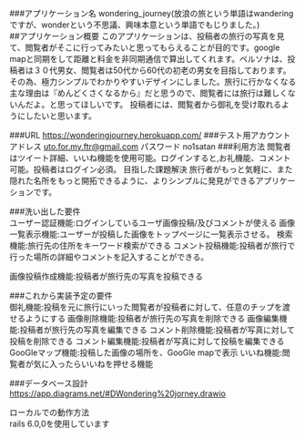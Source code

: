 
###アプリケーション名
 wondering_journey(放浪の旅という単語はwanderingですが、wonderという不思議、興味本意という単語でもじりました。)	
##アプリケーション概要
このアプリケーションは、投稿者の旅行の写真を見て、閲覧者がそこに行ってみたいと思ってもらえることが目的です。google mapと同期をして距離と料金を非同期通信で算出してくれます。ペルソナは、投稿者は３０代男女、閲覧者は50代から60代の初老の男女を目指しております。
その為、極力シンプルでわかりやすいデザインにしました。旅行に行かなくなる主な理由は『めんどくさくなるから』だと思うので、閲覧者には旅行は難しくないんだよ。と思ってほしいです。
投稿者には、閲覧者から御礼を受け取れるようにしたいと思います。

###URL	https://wonderingjourney.herokuapp.com/
###テスト用アカウント	アドレス uto.for.my.ftr@gmail.com パスワード no1satan
###利用方法	閲覧者はツイート詳細、いいね機能を使用可能。ログインすると,お礼機能、コメント可能。投稿者はログイン必須。
目指した課題解決	旅行者がもっと気軽に、また隠れた名所をもっと開拓できるように、よりシンプルに発見ができるアプリケーションです。

###洗い出した要件	
ユーザー認証機能:ログインしているユーザ画像投稿/及びコメントが使える
画像一覧表示機能:ユーザーが投稿した画像をトップページに一覧表示させる。
検索機能:旅行先の住所をキーワード検索ができる
コメント投稿機能:投稿者が旅行で行った場所の詳細やコメントを記入することができる。

画像投稿作成機能:投稿者が旅行先の写真を投稿できる



###これから実装予定の要件	
御礼機能:投稿を元に旅行にいった閲覧者が投稿者に対して、任意のチップを渡せるようにする
画像削除機能:投稿者が旅行先の写真を削除できる
画像編集機能:投稿者が旅行先の写真を編集できる
コメント削除機能:投稿者が写真に対して投稿を削除できる
コメント編集機能:投稿者が写真に対して投稿を編集できる
GooGleマップ機能:投稿した画像の場所を、GooGle mapで表示
いいね機能:閲覧者が気に入ったらいいねを押せる機能


###データベース設計	
https://app.diagrams.net/#DWondering%20jorney.drawio

ローカルでの動作方法	
rails 6.0,0を使用しています
